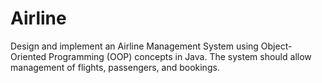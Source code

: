 # Airline
Design and implement an Airline Management System using Object-Oriented Programming (OOP) concepts in Java. The system should allow management of flights, passengers, and bookings.
